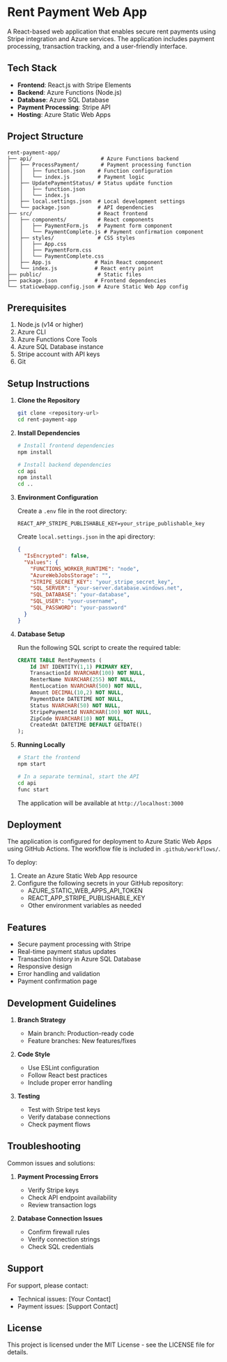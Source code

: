 # Rent Payment Web App

A React-based web application that enables secure rent payments using Stripe integration and Azure services. The application includes payment processing, transaction tracking, and a user-friendly interface.

## Tech Stack

- **Frontend**: React.js with Stripe Elements
- **Backend**: Azure Functions (Node.js)
- **Database**: Azure SQL Database
- **Payment Processing**: Stripe API
- **Hosting**: Azure Static Web Apps

## Project Structure

```
rent-payment-app/
├── api/                      # Azure Functions backend
│   ├── ProcessPayment/       # Payment processing function
│   │   ├── function.json    # Function configuration
│   │   └── index.js         # Payment logic
│   ├── UpdatePaymentStatus/ # Status update function
│   │   ├── function.json    
│   │   └── index.js        
│   ├── local.settings.json  # Local development settings
│   └── package.json         # API dependencies
├── src/                     # React frontend
│   ├── components/          # React components
│   │   ├── PaymentForm.js   # Payment form component
│   │   └── PaymentComplete.js # Payment confirmation component
│   ├── styles/              # CSS styles
│   │   ├── App.css         
│   │   ├── PaymentForm.css 
│   │   └── PaymentComplete.css
│   ├── App.js              # Main React component
│   └── index.js            # React entry point
├── public/                  # Static files
├── package.json            # Frontend dependencies
└── staticwebapp.config.json # Azure Static Web App config
```

## Prerequisites

1. Node.js (v14 or higher)
2. Azure CLI
3. Azure Functions Core Tools
4. Azure SQL Database instance
5. Stripe account with API keys
6. Git

## Setup Instructions

1. **Clone the Repository**
   ```bash
   git clone <repository-url>
   cd rent-payment-app
   ```

2. **Install Dependencies**
   ```bash
   # Install frontend dependencies
   npm install

   # Install backend dependencies
   cd api
   npm install
   cd ..
   ```

3. **Environment Configuration**

   Create a `.env` file in the root directory:
   ```
   REACT_APP_STRIPE_PUBLISHABLE_KEY=your_stripe_publishable_key
   ```

   Create `local.settings.json` in the api directory:
   ```json
   {
     "IsEncrypted": false,
     "Values": {
       "FUNCTIONS_WORKER_RUNTIME": "node",
       "AzureWebJobsStorage": "",
       "STRIPE_SECRET_KEY": "your_stripe_secret_key",
       "SQL_SERVER": "your-server.database.windows.net",
       "SQL_DATABASE": "your-database",
       "SQL_USER": "your-username",
       "SQL_PASSWORD": "your-password"
     }
   }
   ```

4. **Database Setup**

   Run the following SQL script to create the required table:
   ```sql
   CREATE TABLE RentPayments (
       Id INT IDENTITY(1,1) PRIMARY KEY,
       TransactionId NVARCHAR(100) NOT NULL,
       RenterName NVARCHAR(255) NOT NULL,
       RentLocation NVARCHAR(500) NOT NULL,
       Amount DECIMAL(10,2) NOT NULL,
       PaymentDate DATETIME NOT NULL,
       Status NVARCHAR(50) NOT NULL,
       StripePaymentId NVARCHAR(100) NOT NULL,
       ZipCode NVARCHAR(10) NOT NULL,
       CreatedAt DATETIME DEFAULT GETDATE()
   );
   ```

5. **Running Locally**
   ```bash
   # Start the frontend
   npm start

   # In a separate terminal, start the API
   cd api
   func start
   ```

   The application will be available at `http://localhost:3000`

## Deployment

The application is configured for deployment to Azure Static Web Apps using GitHub Actions. The workflow file is included in `.github/workflows/`.

To deploy:
1. Create an Azure Static Web App resource
2. Configure the following secrets in your GitHub repository:
   - AZURE_STATIC_WEB_APPS_API_TOKEN
   - REACT_APP_STRIPE_PUBLISHABLE_KEY
   - Other environment variables as needed

## Features

- Secure payment processing with Stripe
- Real-time payment status updates
- Transaction history in Azure SQL Database
- Responsive design
- Error handling and validation
- Payment confirmation page

## Development Guidelines

1. **Branch Strategy**
   - Main branch: Production-ready code
   - Feature branches: New features/fixes

2. **Code Style**
   - Use ESLint configuration
   - Follow React best practices
   - Include proper error handling

3. **Testing**
   - Test with Stripe test keys
   - Verify database connections
   - Check payment flows

## Troubleshooting

Common issues and solutions:
1. **Payment Processing Errors**
   - Verify Stripe keys
   - Check API endpoint availability
   - Review transaction logs

2. **Database Connection Issues**
   - Confirm firewall rules
   - Verify connection strings
   - Check SQL credentials

## Support

For support, please contact:
- Technical issues: [Your Contact]
- Payment issues: [Support Contact]

## License

This project is licensed under the MIT License - see the LICENSE file for details.